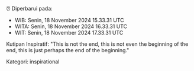 ⏰ Diperbarui pada:
- WIB: Senin, 18 November 2024 15.33.31 UTC
- WITA: Senin, 18 November 2024 16.33.31 UTC
- WIT: Senin, 18 November 2024 17.33.31 UTC

Kutipan Inspiratif:
"This is not the end, this is not even the beginning of the end, this is just perhaps the end of the beginning."


Kategori: inspirational

